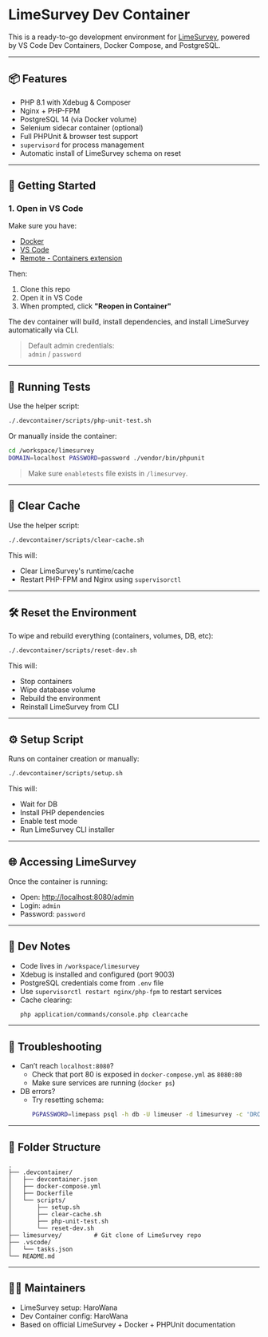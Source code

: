 # LimeSurvey Dev Container

This is a ready-to-go development environment for [LimeSurvey](https://github.com/LimeSurvey/LimeSurvey), powered by VS Code Dev Containers, Docker Compose, and PostgreSQL.

---

## 📦 Features

- PHP 8.1 with Xdebug & Composer
- Nginx + PHP-FPM
- PostgreSQL 14 (via Docker volume)
- Selenium sidecar container (optional)
- Full PHPUnit & browser test support
- `supervisord` for process management
- Automatic install of LimeSurvey schema on reset

---

## 🚀 Getting Started

### 1. Open in VS Code

Make sure you have:

- [Docker](https://docs.docker.com/get-docker/)
- [VS Code](https://code.visualstudio.com/)
- [Remote - Containers extension](https://marketplace.visualstudio.com/items?itemName=ms-vscode-remote.remote-containers)

Then:

1. Clone this repo
2. Open it in VS Code
3. When prompted, click **"Reopen in Container"**

The dev container will build, install dependencies, and install LimeSurvey automatically via CLI.

> Default admin credentials:  
> `admin` / `password`

---

## 🧪 Running Tests

Use the helper script:

```bash
./.devcontainer/scripts/php-unit-test.sh
```

Or manually inside the container:

```bash
cd /workspace/limesurvey
DOMAIN=localhost PASSWORD=password ./vendor/bin/phpunit
```

> Make sure `enabletests` file exists in `/limesurvey`.

---

## 🧼 Clear Cache

Use the helper script:

```bash
./.devcontainer/scripts/clear-cache.sh
```

This will:
- Clear LimeSurvey's runtime/cache
- Restart PHP-FPM and Nginx using `supervisorctl`

---

## 🛠 Reset the Environment

To wipe and rebuild everything (containers, volumes, DB, etc):

```bash
./.devcontainer/scripts/reset-dev.sh
```

This will:

- Stop containers
- Wipe database volume
- Rebuild the environment
- Reinstall LimeSurvey from CLI

---

## ⚙️ Setup Script

Runs on container creation or manually:

```bash
./.devcontainer/scripts/setup.sh
```

This will:

- Wait for DB
- Install PHP dependencies
- Enable test mode
- Run LimeSurvey CLI installer

---

## 🌐 Accessing LimeSurvey

Once the container is running:

- Open: [http://localhost:8080/admin](http://localhost:8080/admin)
- Login: `admin`
- Password: `password`

---

## 🧩 Dev Notes

- Code lives in `/workspace/limesurvey`
- Xdebug is installed and configured (port 9003)
- PostgreSQL credentials come from `.env` file
- Use `supervisorctl restart nginx/php-fpm` to restart services
- Cache clearing:
  ```bash
  php application/commands/console.php clearcache
  ```

---

## 🐛 Troubleshooting

- Can’t reach `localhost:8080`?
  - Check that port 80 is exposed in `docker-compose.yml` as `8080:80`
  - Make sure services are running (`docker ps`)
- DB errors?
  - Try resetting schema:
    ```bash
    PGPASSWORD=limepass psql -h db -U limeuser -d limesurvey -c 'DROP SCHEMA public CASCADE; CREATE SCHEMA public;'
    ```

---

## 📁 Folder Structure

```
.
├── .devcontainer/
│   ├── devcontainer.json
│   ├── docker-compose.yml
│   ├── Dockerfile
│   └── scripts/
│       ├── setup.sh
│       ├── clear-cache.sh
│       ├── php-unit-test.sh
│       └── reset-dev.sh
├── limesurvey/         # Git clone of LimeSurvey repo
├── .vscode/
│   └── tasks.json
└── README.md
```

---

## 🙋‍♀️ Maintainers

- LimeSurvey setup: HaroWana  
- Dev Container config: HaroWana  
- Based on official LimeSurvey + Docker + PHPUnit documentation
